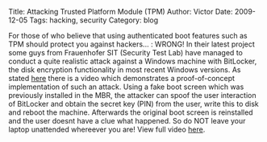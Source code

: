 Title: Attacking Trusted Platform Module (TPM)
Author: Victor
Date: 2009-12-05
Tags: hacking, security
Category: blog

For those of who believe that using authenticated boot features such as TPM should protect you against hackers... : WRONG! In their latest project some guys from Frauenhofer SIT (Security Test Lab) have managed to conduct a quite realistic attack against a Windows machine with BitLocker, the disk encryption functionality in most recent Windows versions. As stated [here][1] there is a video which demonstrates a proof-of-concept implementation of such an attack. Using a fake boot screen which was previously installed in the MBR, the attacker can spoof the user interaction of BitLocker and obtain the secret key (PIN) from the user, write this to disk and reboot the machine. Afterwards the original boot screen is reinstalled and the user doesnt have a clue what happened. So do NOT leave your laptop unattended whereever you are! View full video [here][2].

 [1]: http://testlab.sit.fraunhofer.de/content/output/project_results/bitlocker_skimming/
 [2]: http://testlab.sit.fraunhofer.de/content/output/project_results/bitlocker_skimming/bitlockervideo.php?s=2